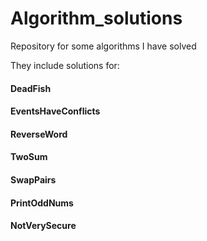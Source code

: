 # Algorithm_solutions
Repository for some algorithms I have solved 

They include solutions for:

#### DeadFish

#### EventsHaveConflicts

#### ReverseWord

#### TwoSum

#### SwapPairs

#### PrintOddNums

#### NotVerySecure
